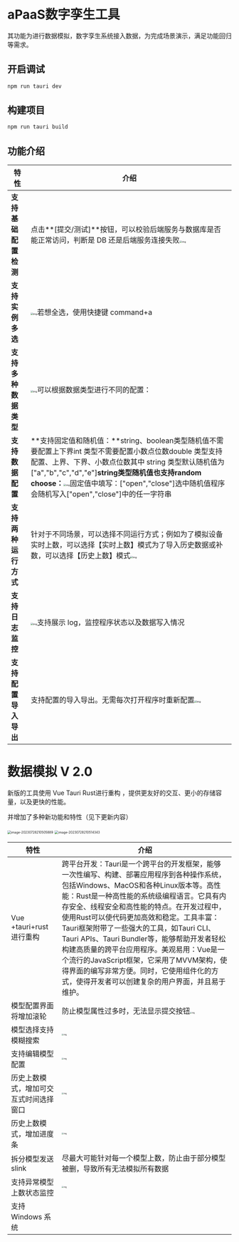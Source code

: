 # aPaaS数字孪生工具

其功能为进行数据模拟，数字孪生系统接入数据，为完成场景演示，满足功能回归等需求。

## 开启调试

```sh
npm run tauri dev
```

## 构建项目

```sh
npm run tauri build
```

## 功能介绍

| **特性**             | **介绍**                                                     |
| -------------------- | ------------------------------------------------------------ |
| **支持基础配置检测** | 点击**[提交/测试]**按钮，可以校验后端服务与数据库是否能正常访问，判断是 DB 还是后端服务连接失败<img src="https://rte.weiyun.baidu.com/wiki/attach/image/api/imageDownloadAddress?attachId=9e404f8affd648dabf53ec8a2aac8f59&docGuid=S1fyDXx0SkX-TP" alt="img" style="zoom:33%;" /> |
| **支持实例多选**     | <img src="https://rte.weiyun.baidu.com/wiki/attach/image/api/imageDownloadAddress?attachId=579b67ed915c4f6790d0e82ab8b7cf20&docGuid=S1fyDXx0SkX-TP" alt="img" style="zoom:33%;" />若想全选，使用快捷键 command+a |
| **支持多种数据类型** | <img src="https://rte.weiyun.baidu.com/wiki/attach/image/api/imageDownloadAddress?attachId=e31d7c507aa24a22b6325f0646dad225&docGuid=S1fyDXx0SkX-TP" alt="img" style="zoom:33%;" />可以根据数据类型进行不同的配置： |
| **支持数据配置**     | **支持固定值和随机值：**string、boolean类型随机值不需要配置上下界int 类型不需要配置小数点位数double 类型支持配置、上界、下界、小数点位数其中 string  类型默认随机值为["a","b","c","d","e"]**string类型随机值也支持random choose：**<img src="https://rte.weiyun.baidu.com/wiki/attach/image/api/imageDownloadAddress?attachId=a2e24c9db2a14a839b62907b5c3b69eb&docGuid=S1fyDXx0SkX-TP" alt="img" style="zoom:33%;" />固定值中填写：["open","close"]选中随机值程序会随机写入["open","close"]中的任一字符串 |
| **支持两种运行方式** | 针对于不同场景，可以选择不同运行方式；例如为了模拟设备实时上数，可以选择【实时上数】模式为了导入历史数据或补数，可以选择【历史上数】模式<img src="https://rte.weiyun.baidu.com/wiki/attach/image/api/imageDownloadAddress?attachId=c18fb2640b354c1e82ef887f3eb0866b&docGuid=S1fyDXx0SkX-TP" alt="img" style="zoom:33%;" /> |
| **支持日志监控**     | <img src="https://rte.weiyun.baidu.com/wiki/attach/image/api/imageDownloadAddress?attachId=bc38b991691743be8d5de10e3f56fc11&docGuid=S1fyDXx0SkX-TP" alt="img" style="zoom:33%;" />支持展示 log，监控程序状态以及数据写入情况 |
| **支持配置导入导出** | 支持配置的导入导出。无需每次打开程序时重新配置<img src="https://rte.weiyun.baidu.com/wiki/attach/image/api/imageDownloadAddress?attachId=a1bc540844c24673863324fe1e811ff5&docGuid=S1fyDXx0SkX-TP" alt="img" style="zoom:33%;" /> |

# 数据模拟 V 2.0

新版的工具使用 Vue Tauri Rust进行重构 ，提供更友好的交互、更小的存储容量，以及更快的性能。

并增加了多种新功能和特性（见下更新内容）

<img src="https://pic-1306533678.cos.ap-nanjing.myqcloud.com/uPic/image-20230728210505889.png" alt="image-20230728210505889" style="zoom:50%;" />

<img src="https://pic-1306533678.cos.ap-nanjing.myqcloud.com/uPic/image-20230728210514343.png" alt="image-20230728210514343" style="zoom:50%;" />

| **特性**                               | **介绍**                                                     |
| -------------------------------------- | ------------------------------------------------------------ |
| Vue +tauri+rust 进行重构               | 跨平台开发：Tauri是一个跨平台的开发框架，能够一次性编写、构建、部署应用程序到各种操作系统，包括Windows、MacOS和各种Linux版本等。高性能：Rust是一种高性能的系统级编程语言。它具有内存安全、线程安全和高性能的特点。在开发过程中，使用Rust可以使代码更加高效和稳定。工具丰富：Tauri框架附带了一些强大的工具，如Tauri CLI、Tauri APIs、Tauri Bundler等，能够帮助开发者轻松构建高质量的跨平台应用程序。美观易用：Vue是一个流行的JavaScript框架，它采用了MVVM架构，使得界面的编写非常方便。同时，它使用组件化的方式，使得开发者可以创建复杂的用户界面，并且易于维护。 |
| 模型配置界面将增加滚轮                 | 防止模型属性过多时，无法显示提交按钮<img src="https://rte.weiyun.baidu.com/wiki/attach/image/api/imageDownloadAddress?attachId=50d27f1bec344bb08e1933dd379adea4&docGuid=S1fyDXx0SkX-TP" alt="img" style="zoom:25%;" /> |
| 模型选择支持模糊搜索                   | <img src="https://rte.weiyun.baidu.com/wiki/attach/image/api/imageDownloadAddress?attachId=7566d71af02b45e68a2f853bcde67d71&docGuid=S1fyDXx0SkX-TP" alt="img" style="zoom:25%;" /> |
| 支持编辑模型配置                       | <img src="https://rte.weiyun.baidu.com/wiki/attach/image/api/imageDownloadAddress?attachId=ce3c15a84e494211bc0cfaad16cfb2ce&docGuid=S1fyDXx0SkX-TP" alt="img" style="zoom:25%;" /> |
| 历史上数模式，增加可交互式时间选择窗口 | <img src="https://rte.weiyun.baidu.com/wiki/attach/image/api/imageDownloadAddress?attachId=d33364c6d45f400da537847ed02a1f1a&docGuid=S1fyDXx0SkX-TP" alt="img" style="zoom:25%;" /> |
| 历史上数模式，增加进度条               | <img src="https://rte.weiyun.baidu.com/wiki/attach/image/api/imageDownloadAddress?attachId=a43705c6388840e0ab7a306b3c661ed5&docGuid=S1fyDXx0SkX-TP" alt="img" style="zoom:25%;" /> |
| 拆分模型发送 slink                     | 尽最大可能针对每一个模型上数，防止由于部分模型被删，导致所有无法模拟所有数据 |
| 支持异常模型上数状态监控               | <img src="https://rte.weiyun.baidu.com/wiki/attach/image/api/imageDownloadAddress?attachId=a79262fda1b64ab9aa1950278d83c11d&docGuid=S1fyDXx0SkX-TP" alt="img" style="zoom:25%;" /> |
| 支持 Windows 系统                      |                                                              |

﻿